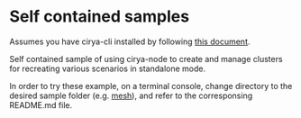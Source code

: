 # Self contained samples

Assumes you have cirya-cli installed by following [this document](../README.md).

Self contained sample of using cirya-node to create and manage clusters for recreating various scenarios in standalone mode.

In order to try these example, on a terminal console, change directory to the desired sample folder (e.g. [mesh](mesh)), and refer to the corresponsing README.md file.
